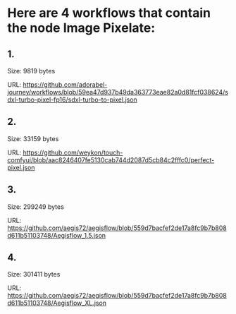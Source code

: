 # Here are 4 workflows that contain the node Image Pixelate:

## 1. 

Size: 9819 bytes

URL: https://github.com/adorabel-journey/workflows/blob/59ea47d937b49da363773eae82a0d81fcf038624/sdxl-turbo-pixel-fp16/sdxl-turbo-to-pixel.json

## 2. 

Size: 33159 bytes

URL: https://github.com/weykon/touch-comfyui/blob/aac8246407fe5130cab744d2087d5cb84c2fffc0/perfect-pixel.json

## 3. 

Size: 299249 bytes

URL: https://github.com/aegis72/aegisflow/blob/559d7bacfef2de17a8fc9b7b808d611b51103748/Aegisflow_1.5.json

## 4. 

Size: 301411 bytes

URL: https://github.com/aegis72/aegisflow/blob/559d7bacfef2de17a8fc9b7b808d611b51103748/Aegisflow_XL.json

